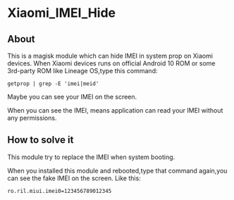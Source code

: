 # Xiaomi_IMEI_Hide
## About
This is a magisk module which can hide IMEI in system prop on Xiaomi devices.
When Xiaomi devices runs on official Android 10 ROM or some 3rd-party ROM like Lineage OS,type this command:

`getprop | grep -E 'imei|meid'`

Maybe you can see your IMEI on the screen.

When you can see the IMEI, means application can read your IMEI without any permissions.

## How to solve it
This module try to replace the IMEI when system booting.

When you installed this module and rebooted,type that command again,you can see the fake IMEI on the screen.
Like this:

`ro.ril.miui.imei0=123456789012345`

